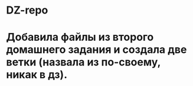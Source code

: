 # DZ-repo
# Добавила файлы из второго домашнего задания и создала две ветки (назвала из по-своему, никак в дз).
